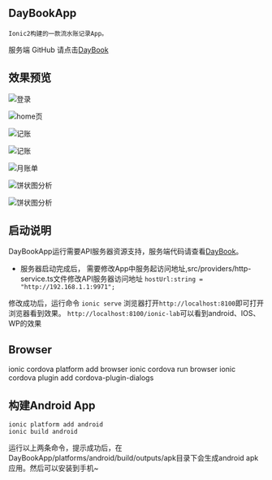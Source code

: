 ## DayBookApp

    Ionic2构建的一款流水账记录App。
服务端 GitHub 请点击[DayBook](https://github.com/zyqwst/DayBook)

## 效果预览

![登录](http://upload-images.jianshu.io/upload_images/2287481-8e76339928cc64ee.png?imageMogr2/auto-orient/strip%7CimageView2/2/w/1240)

![home页](http://upload-images.jianshu.io/upload_images/2287481-05581a5407f2388b.png?imageMogr2/auto-orient/strip%7CimageView2/2/w/1240)

![记账](http://upload-images.jianshu.io/upload_images/2287481-2f4e2d1c92fb4cb0.png?imageMogr2/auto-orient/strip%7CimageView2/2/w/1240)


![记账](http://upload-images.jianshu.io/upload_images/2287481-e6bc7043a49d1a51.png?imageMogr2/auto-orient/strip%7CimageView2/2/w/1240)

![月账单](http://upload-images.jianshu.io/upload_images/2287481-5095423f4ab2beda.png?imageMogr2/auto-orient/strip%7CimageView2/2/w/1240)

![饼状图分析](http://upload-images.jianshu.io/upload_images/2287481-cd1936f4c4c49ef9.png?imageMogr2/auto-orient/strip%7CimageView2/2/w/1240)

![饼状图分析](http://upload-images.jianshu.io/upload_images/2287481-7ccb38fb1fd83a14.png?imageMogr2/auto-orient/strip%7CimageView2/2/w/1240)
## 启动说明
DayBookApp运行需要API服务器资源支持，服务端代码请查看[DayBook](https://github.com/zyqwst/DayBook)。
- 服务器启动完成后，
需要修改App中服务起访问地址,src/providers/http-service.ts文件修改API服务器访问地址
` hostUrl:string = "http://192.168.1.1:9971"; `

修改成功后，运行命令 
`ionic serve`
浏览器打开`http://localhost:8100`即可打开浏览器看到效果。
`http://localhost:8100/ionic-lab`可以看到android、IOS、WP的效果 

## Browser

ionic cordova platform add browser
ionic cordova run browser 
ionic cordova plugin add cordova-plugin-dialogs

## 构建Android App
```
ionic platform add android
ionic build android 
```
运行以上两条命令，提示成功后，在DayBookApp/platforms/android/build/outputs/apk目录下会生成android apk应用。然后可以安装到手机~
